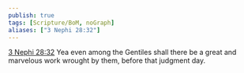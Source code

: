 ```yaml
---
publish: true
tags: [Scripture/BoM, noGraph]
aliases: ["3 Nephi 28:32"]
---
```

[3 Nephi 28:32](https://churchofjesuschrist.org/study/scriptures/bofm/3-ne/28?lang=eng&id=p32#p32) Yea even among the Gentiles shall there be a great and marvelous work wrought by them, before that judgment day.
